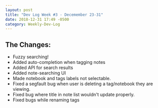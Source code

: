 ```yaml
---
layout: post
title: "Dev Log Week #3 - Decemember 23-31"
date: 2018-12-31 17:49 -0500
category: Weekly-Dev-Log
---
```


## The Changes:

* Fuzzy searching!
* Added auto-completion when tagging notes
* Added API for search results
* Added note-searching UI
* Made notebook and tags labels not selectable.
* Fixed a segfault bug when user is deleting a tag/notebook they are viewing.
* Fixed bug where title in note list wouldn't update properly.
* Fixed bugs while renaming tags
